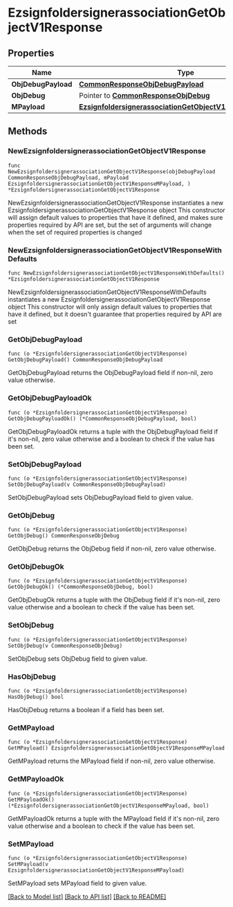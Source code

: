 # EzsignfoldersignerassociationGetObjectV1Response

## Properties

Name | Type | Description | Notes
------------ | ------------- | ------------- | -------------
**ObjDebugPayload** | [**CommonResponseObjDebugPayload**](CommonResponseObjDebugPayload.md) |  | 
**ObjDebug** | Pointer to [**CommonResponseObjDebug**](CommonResponseObjDebug.md) |  | [optional] 
**MPayload** | [**EzsignfoldersignerassociationGetObjectV1ResponseMPayload**](EzsignfoldersignerassociationGetObjectV1ResponseMPayload.md) |  | 

## Methods

### NewEzsignfoldersignerassociationGetObjectV1Response

`func NewEzsignfoldersignerassociationGetObjectV1Response(objDebugPayload CommonResponseObjDebugPayload, mPayload EzsignfoldersignerassociationGetObjectV1ResponseMPayload, ) *EzsignfoldersignerassociationGetObjectV1Response`

NewEzsignfoldersignerassociationGetObjectV1Response instantiates a new EzsignfoldersignerassociationGetObjectV1Response object
This constructor will assign default values to properties that have it defined,
and makes sure properties required by API are set, but the set of arguments
will change when the set of required properties is changed

### NewEzsignfoldersignerassociationGetObjectV1ResponseWithDefaults

`func NewEzsignfoldersignerassociationGetObjectV1ResponseWithDefaults() *EzsignfoldersignerassociationGetObjectV1Response`

NewEzsignfoldersignerassociationGetObjectV1ResponseWithDefaults instantiates a new EzsignfoldersignerassociationGetObjectV1Response object
This constructor will only assign default values to properties that have it defined,
but it doesn't guarantee that properties required by API are set

### GetObjDebugPayload

`func (o *EzsignfoldersignerassociationGetObjectV1Response) GetObjDebugPayload() CommonResponseObjDebugPayload`

GetObjDebugPayload returns the ObjDebugPayload field if non-nil, zero value otherwise.

### GetObjDebugPayloadOk

`func (o *EzsignfoldersignerassociationGetObjectV1Response) GetObjDebugPayloadOk() (*CommonResponseObjDebugPayload, bool)`

GetObjDebugPayloadOk returns a tuple with the ObjDebugPayload field if it's non-nil, zero value otherwise
and a boolean to check if the value has been set.

### SetObjDebugPayload

`func (o *EzsignfoldersignerassociationGetObjectV1Response) SetObjDebugPayload(v CommonResponseObjDebugPayload)`

SetObjDebugPayload sets ObjDebugPayload field to given value.


### GetObjDebug

`func (o *EzsignfoldersignerassociationGetObjectV1Response) GetObjDebug() CommonResponseObjDebug`

GetObjDebug returns the ObjDebug field if non-nil, zero value otherwise.

### GetObjDebugOk

`func (o *EzsignfoldersignerassociationGetObjectV1Response) GetObjDebugOk() (*CommonResponseObjDebug, bool)`

GetObjDebugOk returns a tuple with the ObjDebug field if it's non-nil, zero value otherwise
and a boolean to check if the value has been set.

### SetObjDebug

`func (o *EzsignfoldersignerassociationGetObjectV1Response) SetObjDebug(v CommonResponseObjDebug)`

SetObjDebug sets ObjDebug field to given value.

### HasObjDebug

`func (o *EzsignfoldersignerassociationGetObjectV1Response) HasObjDebug() bool`

HasObjDebug returns a boolean if a field has been set.

### GetMPayload

`func (o *EzsignfoldersignerassociationGetObjectV1Response) GetMPayload() EzsignfoldersignerassociationGetObjectV1ResponseMPayload`

GetMPayload returns the MPayload field if non-nil, zero value otherwise.

### GetMPayloadOk

`func (o *EzsignfoldersignerassociationGetObjectV1Response) GetMPayloadOk() (*EzsignfoldersignerassociationGetObjectV1ResponseMPayload, bool)`

GetMPayloadOk returns a tuple with the MPayload field if it's non-nil, zero value otherwise
and a boolean to check if the value has been set.

### SetMPayload

`func (o *EzsignfoldersignerassociationGetObjectV1Response) SetMPayload(v EzsignfoldersignerassociationGetObjectV1ResponseMPayload)`

SetMPayload sets MPayload field to given value.



[[Back to Model list]](../README.md#documentation-for-models) [[Back to API list]](../README.md#documentation-for-api-endpoints) [[Back to README]](../README.md)



